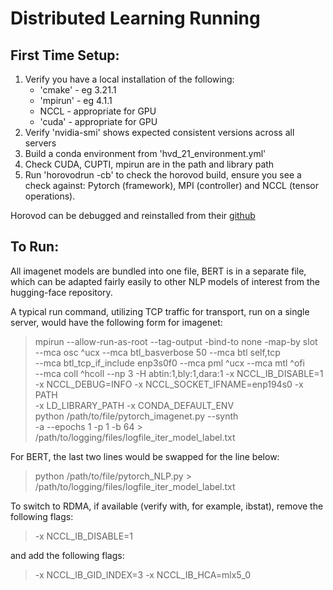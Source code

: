 # Distributed Learning Running

## First Time Setup:

1. Verify you have a local installation of the following:
    - 'cmake' - eg 3.21.1
    - 'mpirun' - eg 4.1.1
    - NCCL - appropriate for GPU
    - 'cuda' - appropriate for GPU
2. Verify 'nvidia-smi' shows expected consistent versions across all servers
3. Build a conda environment from 'hvd_21_environment.yml'
4. Check CUDA, CUPTI, mpirun are in the path and library path
5. Run 'horovodrun -cb' to check the horovod build, ensure you see a check against: Pytorch (framework), MPI (controller) and NCCL (tensor operations).

Horovod can be debugged and reinstalled from their [github](https://github.com/horovod/horovod#install)

## To Run:

All imagenet models are bundled into one file, BERT is in a separate file, which can be adapted fairly easily to other NLP models of interest from the hugging-face repository.

A typical run command, utilizing TCP traffic for transport, run on a single server, would have the following form for imagenet:

>mpirun --allow-run-as-root --tag-output -bind-to none -map-by slot \
>--mca osc ^ucx --mca btl_basverbose 50 --mca btl self,tcp \
>--mca btl_tcp_if_include enp3s0f0 --mca pml ^ucx --mca mtl ^ofi \
>--mca coll ^hcoll --np 3 -H abtin:1,bly:1,dara:1 -x NCCL_IB_DISABLE=1 \
>-x NCCL_DEBUG=INFO -x NCCL_SOCKET_IFNAME=enp194s0 -x PATH \
>-x LD_LIBRARY_PATH -x CONDA_DEFAULT_ENV \
>python /path/to/file/pytorch_imagenet.py --synth \
>-a <model> --epochs 1 -p 1 -b 64 > /path/to/logging/files/logfile_iter_model_label.txt

For BERT, the last two lines would be swapped for the line below:

>python /path/to/file/pytorch_NLP.py > /path/to/logging/files/logfile_iter_model_label.txt

To switch to RDMA, if available (verify with, for example, ibstat), remove the following flags:
> -x NCCL_IB_DISABLE=1 

and add the following flags:
>-x NCCL_IB_GID_INDEX=3 -x NCCL_IB_HCA=mlx5_0